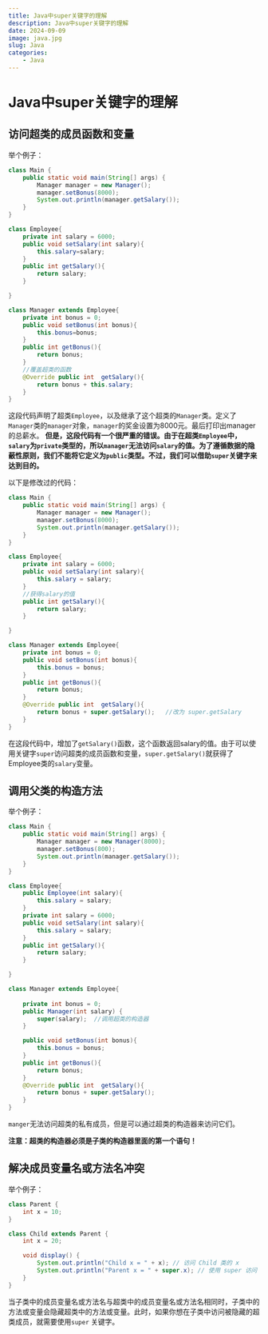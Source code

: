 ```yaml
---
title: Java中super关键字的理解
description: Java中super关键字的理解
date: 2024-09-09
image: java.jpg
slug: Java
categories:
    - Java
---
```


# Java中super关键字的理解

## 访问超类的成员函数和变量
举个例子：
```java
class Main {
    public static void main(String[] args) {
        Manager manager = new Manager();
        manager.setBonus(8000);
        System.out.println(manager.getSalary());
    }
}

class Employee{
    private int salary = 6000;
    public void setSalary(int salary){
        this.salary=salary;
    }
    public int getSalary(){
        return salary;
    }

}

class Manager extends Employee{
    private int bonus = 0;
    public void setBonus(int bonus){
        this.bonus=bonus;
    }
    public int getBonus(){
        return bonus;
    }
    //覆盖超类的函数
    @Override public int  getSalary(){
        return bonus + this.salary;
    }
}
```
这段代码声明了超类``Employee``，以及继承了这个超类的``Manager``类。定义了``Manager``类的``manager``对象，``manager``的奖金设置为8000元。最后打印出manager的总薪水。
**但是，这段代码有一个很严重的错误。由于在超类``Employee``中，``salary``为``private``类型的，所以``manager``无法访问``salary``的值。为了遵循数据的隐蔽性原则，我们不能将它定义为``public``类型。不过，我们可以借助``super``关键字来达到目的。**

以下是修改过的代码：

```java
class Main {
    public static void main(String[] args) {
        Manager manager = new Manager();
        manager.setBonus(8000);
        System.out.println(manager.getSalary());
    }
}

class Employee{
    private int salary = 6000;
    public void setSalary(int salary){
        this.salary = salary;
    }
    //获得salary的值
    public int getSalary(){
        return salary;
    }

}

class Manager extends Employee{
    private int bonus = 0;
    public void setBonus(int bonus){
        this.bonus = bonus;
    }
    public int getBonus(){
        return bonus;
    }
    @Override public int  getSalary(){
        return bonus + super.getSalary();	//改为 super.getSalary
    }
}

```

在这段代码中，增加了``getSalary()``函数，这个函数返回salary的值。由于可以使用关键字``super``访问超类的成员函数和变量，``super.getSalary()``就获得了Employee类的``salary``变量。

## 调用父类的构造方法
举个例子：

```java
class Main {
    public static void main(String[] args) {
       	Manager manager = new Manager(8000);
        manager.setBonus(800);
        System.out.println(manager.getSalary());
    }
}

class Employee{
    public Employee(int salary){
        this.salary = salary;
    }
    private int salary = 6000;
    public void setSalary(int salary){
        this.salary = salary;
    }
    public int getSalary(){
        return salary;
    }

}

class Manager extends Employee{
    
    private int bonus = 0;
    public Manager(int salary) {
        super(salary);	//调用超类的构造器
    }

    public void setBonus(int bonus){
        this.bonus = bonus;
    }
    public int getBonus(){
        return bonus;
    }
    @Override public int  getSalary(){
        return bonus + super.getSalary();
    }
}

```

```manger```无法访问超类的私有成员，但是可以通过超类的构造器来访问它们。

**注意：超类的构造器必须是子类的构造器里面的第一个语句！**

## 解决成员变量名或方法名冲突
举个例子：
```java
class Parent {  
    int x = 10;  
}  

class Child extends Parent {  
    int x = 20;  

    void display() {  
        System.out.println("Child x = " + x); // 访问 Child 类的 x  
        System.out.println("Parent x = " + super.x); // 使用 super 访问 Parent 类的 x  
    }  
}
```

当子类中的成员变量名或方法名与超类中的成员变量名或方法名相同时，子类中的方法或变量会隐藏超类中的方法或变量。此时，如果你想在子类中访问被隐藏的超类成员，就需要使用``super`` 关键字。